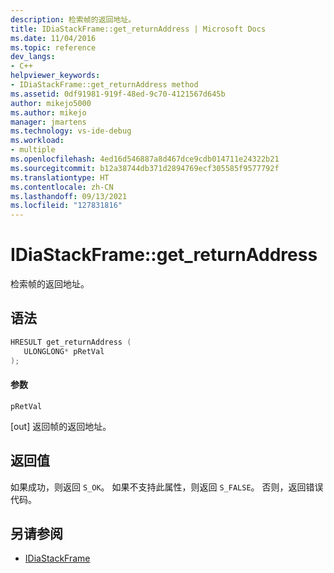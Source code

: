 ```yaml
---
description: 检索帧的返回地址。
title: IDiaStackFrame::get_returnAddress | Microsoft Docs
ms.date: 11/04/2016
ms.topic: reference
dev_langs:
- C++
helpviewer_keywords:
- IDiaStackFrame::get_returnAddress method
ms.assetid: 0df91981-919f-48ed-9c70-4121567d645b
author: mikejo5000
ms.author: mikejo
manager: jmartens
ms.technology: vs-ide-debug
ms.workload:
- multiple
ms.openlocfilehash: 4ed16d546887a8d467dce9cdb014711e24322b21
ms.sourcegitcommit: b12a38744db371d2894769ecf305585f9577792f
ms.translationtype: HT
ms.contentlocale: zh-CN
ms.lasthandoff: 09/13/2021
ms.locfileid: "127831816"
---
```

# <a name="idiastackframeget_returnaddress"></a>IDiaStackFrame::get_returnAddress
检索帧的返回地址。

## <a name="syntax"></a>语法

```C++
HRESULT get_returnAddress ( 
   ULONGLONG* pRetVal
);
```

#### <a name="parameters"></a>参数
 `pRetVal`

[out] 返回帧的返回地址。

## <a name="return-value"></a>返回值
 如果成功，则返回 `S_OK`。 如果不支持此属性，则返回 `S_FALSE`。 否则，返回错误代码。

## <a name="see-also"></a>另请参阅
- [IDiaStackFrame](../../debugger/debug-interface-access/idiastackframe.md)
